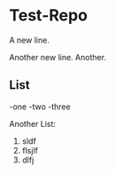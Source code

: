 # Test-Repo

A new line.

Another new line.
Another.

List
---------------
-one
-two
-three

Another List:
1. sldf
2. flsjlf
4. dlfj

